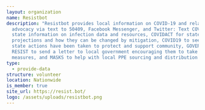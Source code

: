 ```yaml
---
layout: organization
name: Resistbot
description: "Resistbot provides local information on COVID-19 and related
  advocacy via text to 50409, Facebook Messenger, and Twitter: Text COVID for
  state information on infection data and resources, COVIDACT for state outbreak
  projections and how they can be changed by mitigation, COVID19 to see what
  state actions have been taken to protect and support community, GOVERNOR or
  RESIST to send a letter to local government encouraging them to take stronger
  measures, and MASKS to help with local PPE sourcing and distribution efforts."
type:
  - provide-data
structure: volunteer
location: Nationwide
is_member: true
site_url: https://resist.bot/
logo: /assets/uploads/resistbot.png
---
```

